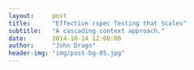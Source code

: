 ```yaml
---
layout:     post
title:      "Effective rspec Testing that Scales"
subtitle:   "A cascading context approach."
date:       2014-10-14 12:00:00
author:     "John Drago"
header-img: "img/post-bg-05.jpg"
---
```


<script type="text/javascript">
mixpanel.track("viewed effective-rspec");
</script>

<div class="gist-holder">
  <script src="https://gist.github.com/jdrago999/79b23993501e2a20e87f.js"></script>
</div>
